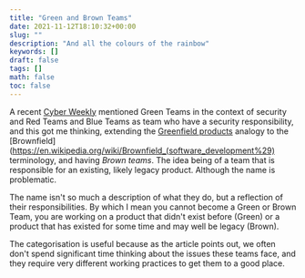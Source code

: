 ```yaml
---
title: "Green and Brown Teams"
date: 2021-11-12T18:10:32+00:00
slug: ""
description: "And all the colours of the rainbow"
keywords: []
draft: false
tags: []
math: false
toc: false
---
```


A  recent [Cyber Weekly](https://cyberweekly.substack.com/p/cyberweekly-174-one-team-two-team) mentioned Green Teams in the context of security and Red Teams and Blue Teams as team who have a security responsibility, and this got me thinking, extending the [Greenfield products](https://en.wikipedia.org/wiki/Greenfield_project) analogy to the [Brownfield](https://en.wikipedia.org/wiki/Brownfield_(software_development%29) terminology, and having _Brown teams_. The idea being of a team that is responsible for an existing, likely legacy product. Although the name is problematic.

The name isn't so much a description of what they do, but a reflection of their responsibilities. By which I mean you cannot become a Green or Brown Team, you are working on a product that didn't exist before (Green) or a product that has existed for some time and may well be legacy (Brown).

The categorisation is useful because as the article points out, we often don't spend significant time thinking about the issues these teams face, and they require very different working practices to get them to a good place.
